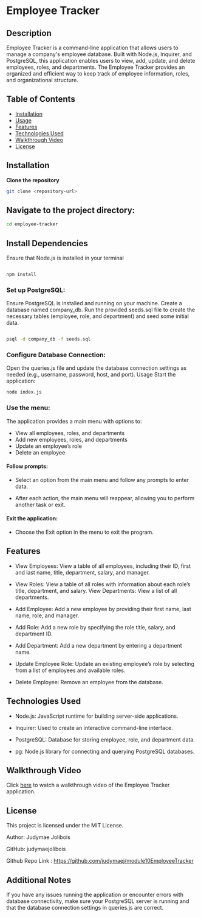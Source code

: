 # Employee Tracker

## Description

Employee Tracker is a command-line application that allows users to manage a company's employee database. Built with Node.js, Inquirer, and PostgreSQL, this application enables users to view, add, update, and delete employees, roles, and departments. The Employee Tracker provides an organized and efficient way to keep track of employee information, roles, and organizational structure.

## Table of Contents

- [Installation](#installation)
- [Usage](#usage)
- [Features](#features)
- [Technologies Used](#Technologies-Used)
- [Walkthrough Video](#walkthrough-video)
- [License](#license)

## Installation

**Clone the repository**

```bash
git clone <repository-url>
```

## Navigate to the project directory:

```bash
cd employee-tracker
```

## Install Dependencies

Ensure that Node.js is installed in your terminal

```bash

npm install

```

### Set up PostgreSQL:

Ensure PostgreSQL is installed and running on your machine.
Create a database named company_db.
Run the provided seeds.sql file to create the necessary tables (employee, role, and department) and seed some initial data.

```bash

psql -d company_db -f seeds.sql

```

### Configure Database Connection:

Open the queries.js file and update the database connection settings as needed (e.g., username, password, host, and port).
Usage
Start the application:

```bash
node index.js
```

### Use the menu:

The application provides a main menu with options to:

- View all employees, roles, and departments
- Add new employees, roles, and departments
- Update an employee’s role
- Delete an employee

#### Follow prompts:

- Select an option from the main menu and follow any prompts to enter data.

- After each action, the main menu will reappear, allowing you to perform another task or exit.

#### Exit the application:

- Choose the Exit option in the menu to exit the program.

## Features

- View Employees: View a table of all employees, including their ID, first and last name, title, department, salary, and manager.

- View Roles: View a table of all roles with information about each role’s title, department, and salary.
  View Departments: View a list of all departments.

- Add Employee: Add a new employee by providing their first name, last name, role, and manager.

- Add Role: Add a new role by specifying the role title, salary, and department ID.

- Add Department: Add a new department by entering a department name.

- Update Employee Role: Update an existing employee’s role by selecting from a list of employees and available roles.

- Delete Employee: Remove an employee from the database.

## Technologies Used

- Node.js: JavaScript runtime for building server-side applications.

- Inquirer: Used to create an interactive command-line interface.

- PostgreSQL: Database for storing employee, role, and department data.

- pg: Node.js library for connecting and querying PostgreSQL databases.

## Walkthrough Video

Click [here](https://drive.google.com/file/d/1mP3t8U9a-kXzkr4xbpmtvd09h6hUx3zG/view?usp=sharing) to watch a walkthrough video of the Employee Tracker application.

## License

This project is licensed under the MIT License.

Author: Judymae Jolibois

GitHub: judymaejolibois

Github Repo Link : https://github.com/judymaej/module10EmployeeTracker

## Additional Notes

If you have any issues running the application or encounter errors with database connectivity, make sure your PostgreSQL server is running and that the database connection settings in queries.js are correct.
